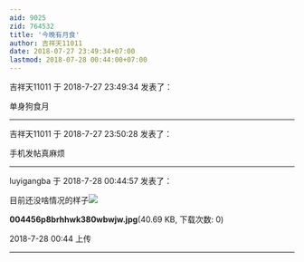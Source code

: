 ```yaml
---
aid: 9025
zid: 764532
title: '今晚有月食'
author: 吉祥天11011
date: 2018-07-27 23:49:34+07:00
lastmod: 2018-07-28 00:44:00+07:00
---
```


吉祥天11011 于 2018-7-27 23:49:34 发表了：

单身狗食月

---------

吉祥天11011 于 2018-7-27 23:50:28 发表了：

手机发帖真麻烦

---------

luyigangba 于 2018-7-28 00:44:57 发表了：

目前还没啥情况的样子![](https://cdn.jsdelivr.net/gh/lzjluzijie/beichao@main/static/img/004456p8brhhwk380wbwjw.jpg)



**004456p8brhhwk380wbwjw.jpg**(40.69 KB, 下载次数: 0)



2018-7-28 00:44 上传

---------


